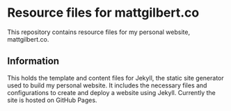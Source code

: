 # Resource files for mattgilbert.co

This repository contains resource files for my personal website, mattgilbert.co.

## Information
This holds the template and content files for Jekyll, the static site generator used to build my personal website. It includes the necessary files and configurations to create and deploy a website using Jekyll. Currently the site is hosted on GitHub Pages.
